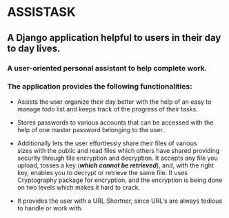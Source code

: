 # ASSISTASK
   ## A Django application helpful to users in their day to day lives. 
   ### A user-oriented personal assistant to help complete work. 
### The application provides the following functionalities: 

 * Assists the user organize their day better with the help of an easy to manage todo list and keeps track of the progress of their tasks.

 * Stores passwords to various accounts that can be accessed with the help of one master password belonging to the user.

 * Additionally lets the user effortlessly share their files of various sizes with the public and read files which others have shared providing security through file encryption and decryption. 
It accepts any file you upload, tosses a key (***which cannot be retrieved***), and, with the right key, enables you to decrypt or retrieve the same file. It uses Cryptography package for encryption, and the encryption is being done on two levels which makes it hard to crack. 

 * It provides the user with a URL Shortner, since URL's are always tedious to handle or work with. 
     

